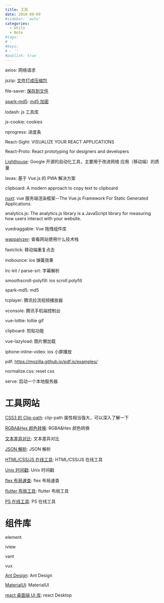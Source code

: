 ```yaml
---
title: 工具
date: 2018-09-09
#sidebar: 'auto'
categories:
  - Utils
  - Note
#tags:
# -
#keys:
# - ''
#publish: true
---
```


axios: 网络请求

jszip: [文件打成压缩包](/web/others/技巧.html#_17-上传文件)

file-saver: [保存到文件](/web/others/技巧.html#_17-上传文件)

[spark-md5](https://github.com/satazor/js-spark-md5):
[md5 加密](/utils/utils/使用spark-md5对文件进行加密.md)

lodash: js 工具库

js-cookie: cookies

nprogress: 进度条

React-Sight: VISUALIZE YOUR REACT APPLICATIONS

React-Proto: React prototyping for designers and developers

[Lighthouse](https://github.com/GoogleChrome/lighthouse): Google 开源的自动化工具，主要用于改进网络
应用（移动端）的质量

lavas: 基于 Vue.js 的 PWA 解决方案

clipboard: A modern approach to copy text to clipboard

[nuxt](https://zh.nuxtjs.org/): vue 服务端渲染框架--The Vue.js Framework For Static Generated
Applications.

analytics.js: The analytics.js library is a JavaScript library for measuring how users interact with
your website.

vuedraggable: Vue 拖拽组件库

[wappalyzer](https://www.wappalyzer.com/): 查看网站使用什么技术栈

fastclick: 移动端重复点击

inobounce: ios 弹簧效果

lrc-kit / parse-srt: 字幕解析

smoothscroll-polyfill: ios scroll polyfill

spark-md5: md5

tcplayer: 腾讯拉流视频播放器

vconsole: 腾讯手机端控制台

vue-lottie: lottie gif

clipboard: 剪贴功能

vue-lazyload: 图片懒加载

iphone-inline-video: ios 小屏播放

pdf: https://mozilla.github.io/pdf.js/examples/

normalize.css: reset css

serve: 启动一个本地服务器

# 工具网站

[CSS3 的 Clip-path](http://tools.jb51.net/code/css3path): clip-path 属性相当强大，可以深入了解一下

[RGBA&Hex 颜色转换](https://www.css-js.com/tools/rgba.html): RGBA&Hex 颜色转换

[文本差异对比](http://www.jq22.com/textDifference): 文本差异对比

[JSON 解析](https://www.json.cn/): JSON 解析

[HTML/CSS/JS 在线工具](https://c.runoob.com/front-end/61): HTML/CSS/JS 在线工具

[Unix 时间戳](http://tool.chinaz.com/Tools/unixtime.aspx): Unix 时间戳

[flex 布局速查](http://www.webhek.com/apps/flex-cheatsheet/#display): flex 布局速查

[flutter 布局工具](https://flutterstudio.app/): flutter 布局工具

[PS 在线工具](https://www.uupoop.com/): PS 在线工具

# 组件库

element

iview

vant

vux

[Ant Design](https://ant.design/docs/react/introduce-cn): Ant Design

[MaterialUI](https://material-ui.com/zh/): MaterialUI

[react 桌面端 UI 库](http://reactdesktop.js.org/docs/mac-os/button/): react Desktop

